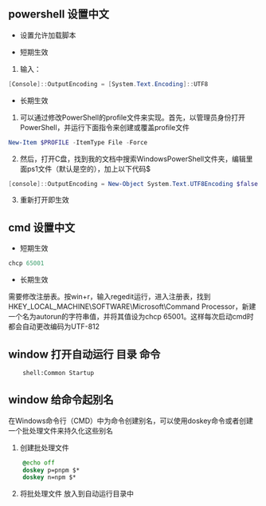 ## powershell 设置中文

- 设置允许加载脚本


- 短期生效
1. 输入：
``` powershell
[Console]::OutputEncoding = [System.Text.Encoding]::UTF8
```
- 长期生效   

1. 可以通过修改PowerShell的profile文件来实现。首先，以管理员身份打开PowerShell，并运行下面指令来创建或覆盖profile文件

``` powershell
New-Item $PROFILE -ItemType File -Force

```
2. 然后，打开C盘，找到我的文档中搜索WindowsPowerShell文件夹，编辑里面ps1文件（默认是空的），加上以下代码$

``` powershell
[console]::OutputEncoding = New-Object System.Text.UTF8Encoding $false
```
3. 重新打开即生效

## cmd 设置中文

- 短期生效
``` powershell
chcp 65001
```
- 长期生效
   
需要修改注册表。按win+r，输入regedit运行，进入注册表，找到HKEY_LOCAL_MACHINE\SOFTWARE\Microsoft\Command Processor，新建一个名为autorun的字符串值，并将其值设为chcp 65001。这样每次启动cmd时都会自动更改编码为UTF-812




## window 打开自动运行 目录 命令 

``` bash
    shell:Common Startup
```

## window 给命令起别名 

在Windows命令行（CMD）中为命令创建别名，可以使用doskey命令或者创建一个批处理文件来持久化这些别名

1. 创建批处理文件 

``` bat 
    @echo off
    doskey p=pnpm $*
    doskey n=npm $*
```

2. 将批处理文件 放入到自动运行目录中 

